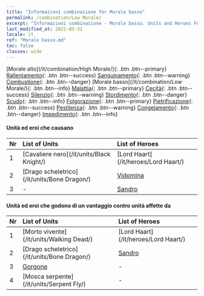 ```yaml
---
title: "Informazioni combinazione for Morale basso"
permalink: /combination/Low Morale/
excerpt: "Informazioni combinazione - Morale basso. Units and Heroes Formation."
last_modified_at: 2021-03-31
locale: it
ref: "Morale basso.md"
toc: false
classes: wide
---
```


  [Morale alto](/it/combination/High Morale/){: .btn .btn--primary} [Rallentamento](/it/combination/Slow/){: .btn .btn--success} [Sanguinamento](/it/combination/Bleeding/){: .btn .btn--warning} [Combustione](/it/combination/Burning/){: .btn .btn--danger} [Morale basso](/it/combination/Low Morale/){: .btn .btn--info} [Malattia](/it/combination/Disease/){: .btn .btn--primary} [Cecità](/it/combination/Blind/){: .btn .btn--success} [Silenzio](/it/combination/Silence/){: .btn .btn--warning} [Stordimento](/it/combination/Stun/){: .btn .btn--danger} [Scudo](/it/combination/Shield/){: .btn .btn--info} [Folgorazione](/it/combination/Static/){: .btn .btn--primary} [Pietrificazione](/it/combination/Petrify/){: .btn .btn--success} [Pestilenza](/it/combination/Plague/){: .btn .btn--warning} [Congelamento](/it/combination/Freeze/){: .btn .btn--danger} [Impedimento](/it/combination/Deterrence/){: .btn .btn--info} 


#### Unità ed eroi che causano <Morale basso>

  | Nr |  List of Units  | List of Heroes | 
  |:---|:----------------|:---------------| 
  | 1 | [Cavaliere nero](/it/units/Black Knight/) | [Lord Haart](/it/heroes/Lord Haart/) |
  | 2 | [Drago scheletrico](/it/units/Bone Dragon/) | [Vidomina](/it/heroes/Vidomina/) |
  | 3 | - | [Sandro](/it/heroes/Sandro/) |


#### Unità ed eroi che godono di un vantaggio contro unità affette da <Morale basso>

  | Nr |  List of Units  | List of Heroes | 
  |:---|:----------------|:---------------| 
  | 1 | [Morto vivente](/it/units/Walking Dead/) | [Lord Haart](/it/heroes/Lord Haart/) |
  | 2 | [Drago scheletrico](/it/units/Bone Dragon/) | [Sandro](/it/heroes/Sandro/) |
  | 3 | [Gorgone](/it/units/Gorgon/) | - |
  | 4 | [Mosca serpente](/it/units/Serpent Fly/) | - |

